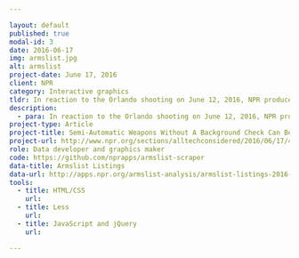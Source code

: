```yaml
---

layout: default
published: true
modal-id: 3
date: 2016-06-17
img: armslist.jpg
alt: armslist
project-date: June 17, 2016
client: NPR
category: Interactive graphics
tldr: In reaction to the Orlando shooting on June 12, 2016, NPR produced exclusive online content about the availability of guns through third-party sites like Armslist.com. I wrote a scraper and analyzed the data for visualization.
description:
  - para: In reaction to the Orlando shooting on June 12, 2016, NPR produced exclusive online content about the availability of guns through third-party sites like Armslist.com. For this piece, I co-wrote a python script to scrape the listings of the site back 90 days. We collected various information including location, price, and gun type. We then used it to make a data-driven piece and to create several data visualizations showing the hotspots in gun sales on the site and the number of guns sold per state.
project-type: Article
project-title: Semi-Automatic Weapons Without A Background Check Can Be Just A Click&nbsp;Away
project-url: http://www.npr.org/sections/alltechconsidered/2016/06/17/482483537/semi-automatic-weapons-without-a-background-check-can-be-just-a-click-away
role: Data developer and graphics maker
code: https://github.com/nprapps/armslist-scraper
data-title: Armslist Listings
data-url: http://apps.npr.org/armslist-analysis/armslist-listings-2016-06-16.csv
tools:
  - title: HTML/CSS
    url:
  - title: Less
    url:
  - title: JavaScript and jQuery
    url:

---
```

